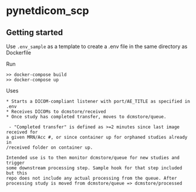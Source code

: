 # pynetdicom_scp

## Getting started

Use <code>.env_sample</code> as a template to create a .env file in the same
directory as Dockerfile

Run
```
>> docker-compose build
>> docker-compose up
```

Uses
```
* Starts a DICOM-compliant listener with port/AE_TITLE as specified in .env
* Receives DICOMs to dcmstore/received
* Once study has completed transfer, moves to dcmstore/queue.

 - "Completed transfer" is defined as >=2 minutes since last image received for
a given MRN/Acc #, or since container up for orphaned studies already in
/received folder on container up.

Intended use is to then monitor dcmstore/queue for new studies and trigger
some downstream processing step. Sample hook for that step included but this
repo does not include any actual processing from the queue. After
processing study is moved from dcmstore/queue => dcmstore/processed
